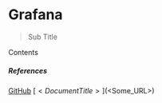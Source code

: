 # Grafana
> Sub Title
>
Contents

##### References
[GitHub](https://github.com)
[$<Document Title>]($<Some_URL>)